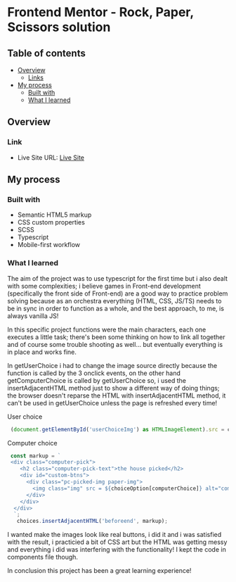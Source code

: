 # Frontend Mentor - Rock, Paper, Scissors solution

## Table of contents

- [Overview](#overview)
  - [Links](#links)
- [My process](#my-process)
  - [Built with](#built-with)
  - [What I learned](#what-i-learned)

## Overview

### Link

- Live Site URL: [Live Site](https://rock-paper-scissors-da-vi-de.vercel.app/)

## My process

### Built with

- Semantic HTML5 markup
- CSS custom properties
- SCSS
- Typescript
- Mobile-first workflow

### What I learned

The aim of the project was to use typescript for the first time but i also dealt with some complexities; i believe games in Front-end development (specifically the front side of Front-end) are a good way to practice problem solving
because as an orchestra everything (HTML, CSS, JS/TS) needs to be in sync in order to function as a whole, and the best approach, to me, is always vanilla JS!

In this specific project functions were the main characters, each one executes a little task; there's been some thinking on how to link all together and of course some trouble shooting as well... but eventually everything is in place and works fine.

In getUserChoice i had to change the image source directly because the function is called by the 3  onclick events, on the other hand getComputerChoice is called by getUserChoice so, i used the insertAdjacentHTML method just to show a different way of doing things; the browser doesn't reparse the HTML with insertAdjacentHTML method, it can't be used in getUserChoice unless the page is refreshed every time!

User choice

```js
 (document.getElementById('userChoiceImg') as HTMLImageElement).src = choiceOption[choice];
```
Computer choice

```js
 const markup = `
 <div class="computer-pick">
    <h2 class="computer-pick-text">the house picked</h2>
    <div id="custom-btns">
      <div class="pc-picked-img paper-img">
        <img class="img" src = ${choiceOption[computerChoice]} alt="computer choice">
      </div>
    </div>
  </div>
  `;
   choices.insertAdjacentHTML('beforeend', markup);
```

I wanted make the images look like real buttons, i did it and i was satisfied with the result, i practicied a bit of CSS art but the HTML was getting messy and everything i did was interfering with the functionality! I kept the code in components file though.

In conclusion this project has been a great learning experience!